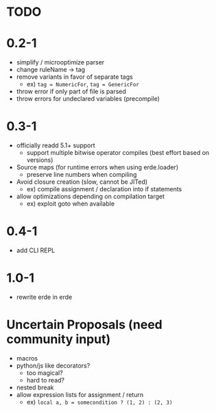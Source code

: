 # TODO

# 0.2-1

- simplify / microoptimize parser
- change ruleName -> tag
- remove variants in favor of separate tags
  - ex) `tag = NumericFor`, `tag = GenericFor`
- throw error if only part of file is parsed
- throw errors for undeclared variables (precompile)

# 0.3-1

- officially readd 5.1+ support
  - support multiple bitwise operator compiles (best effort based on versions)
- Source maps (for runtime errors when using erde.loader)
  - preserve line numbers when compiling
- Avoid closure creation (slow, cannot be JITed)
  - ex) compile assignment / declaration into if statements
- allow optimizations depending on compilation target
  - ex) exploit goto when available

# 0.4-1

- add CLI REPL

# 1.0-1

- rewrite erde in erde

# Uncertain Proposals (need community input)

- macros
- python/js like decorators?
  - too magical?
  - hard to read?
- nested break
- allow expression lists for assignment / return
  - ex) `local a, b = somecondition ? (1, 2) : (2, 3)`
